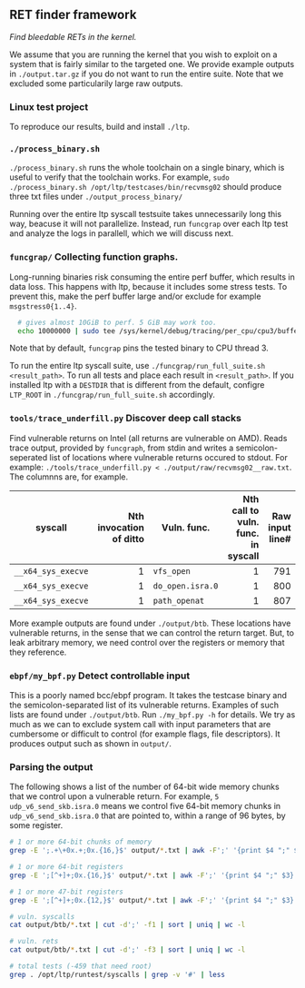 RET finder framework
---------
*Find bleedable RETs in the kernel.*

We assume that you are running the kernel that you wish to exploit on a system
that is fairly similar to the targeted one. We provide example outputs in
`./output.tar.gz` if you do not want to run the entire suite. Note that we
excluded some particularily large raw outputs. 

### Linux test project
To reproduce our results, build and install `./ltp`. 


### `./process_binary.sh` 
`./process_binary.sh` runs the whole toolchain on a single binary, which is
useful to verify that the toolchain works. For example, `sudo ./process_binary.sh
/opt/ltp/testcases/bin/recvmsg02` should produce three txt files under
`./output_process_binary/`

Running over the entire ltp syscall testsuite takes unnecessarily long this way,
beacuse it will not parallelize. Instead, run `funcgrap` over each ltp test and
analyze the logs in parallell, which we will discuss next. 

### `funcgrap/` Collecting function graphs. 
Long-running binaries risk consuming the entire perf buffer, which results in
data loss. This happens with ltp, because it includes some stress tests. To
prevent this, make the perf buffer large and/or exclude for example
`msgstress0{1..4}`.

```bash
  # gives almost 10GiB to perf. 5 GiB may work too.
  echo 10000000 | sudo tee /sys/kernel/debug/tracing/per_cpu/cpu3/buffer_size_kb
```

Note that by default, `funcgrap` pins the tested binary to CPU thread 3.

To run the entire ltp syscall suite, use `./funcgrap/run_full_suite.sh
<result_path>`. To run all tests and place each result in `<result_path>`. If
you installed ltp with a `DESTDIR` that is different from the default, configre
`LTP_ROOT` in `./funcgrap/run_full_suite.sh` accordingly.

### `tools/trace_underfill.py` Discover deep call stacks
Find vulnerable returns on Intel (all returns are vulnerable on AMD). Reads
trace output, provided by `funcgraph`, from stdin and writes a
semicolon-seperated list of locations where vulnerable returns occured to
stdout. For example: `./tools/trace_underfill.py <
./output/raw/recvmsg02__raw.txt`. The columnns are, for example.

| syscall   | Nth invocation of ditto | Vuln. func. | Nth call to vuln. func. in syscall | Raw input line# |
|-----------------|-:|-------------|-:|--:|
| `__x64_sys_execve`|1|`vfs_open`      |1 |791 |
| `__x64_sys_execve`|1|`do_open.isra.0`|1 |800 |
| `__x64_sys_execve`|1|`path_openat`   |1 |807 |

More example outputs are found under `./output/btb`. These locations have
vulnerable returns, in the sense that we can control the return target. But, to
leak arbitrary memory, we need control over the registers or memory that they
reference.

### `ebpf/my_bpf.py` Detect controllable input

This is a poorly named bcc/ebpf program. It takes the testcase binary and
the semicolon-separated list of its vulnerable returns. Examples of such lists
are found under `./output/btb`. Run `./my_bpf.py -h` for details. We try as
much as we can to exclude system call with input parameters that are cumbersome
or difficult to control (for example flags, file descriptors). It produces
output such as shown in `output/`.

### Parsing the output

The following shows a list of the number of 64-bit wide memory chunks that we
control upon a vulnerable return. For example, `5 udp_v6_send_skb.isra.0`
means we control five 64-bit memory chunks in `udp_v6_send_skb.isra.0` that are
pointed to, within a range of 96 bytes, by some register. 

```bash
# 1 or more 64-bit chunks of memory
grep -E ';.+\+0x.+;0x.{16,}$' output/*.txt | awk -F';' '{print $4 ";" $3}' | sort | uniq | cut -d ';' -f 1 | uniq -c | sort -n

# 1 or more 64-bit registers
grep -E ';[^+]+;0x.{16,}$' output/*.txt | awk -F';' '{print $4 ";" $3}' | sort | uniq | cut -d ';' -f 1 | uniq -c | sort -n 

# 1 or more 47-bit registers
grep -E ';[^+]+;0x.{12,}$' output/*.txt | awk -F';' '{print $4 ";" $3}' | sort | uniq | cut -d ';' -f 1 | uniq -c | sort -n 

# vuln. syscalls
cat output/btb/*.txt | cut -d';' -f1 | sort | uniq | wc -l

# vuln. rets
cat output/btb/*.txt | cut -d';' -f3 | sort | uniq | wc -l

# total tests (-459 that need root)
grep . /opt/ltp/runtest/syscalls | grep -v '#' | less  
```

